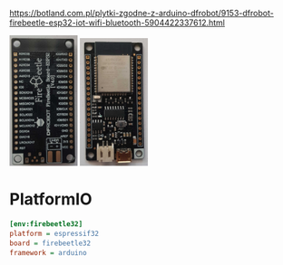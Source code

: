 https://botland.com.pl/plytki-zgodne-z-arduino-dfrobot/9153-dfrobot-firebeetle-esp32-iot-wifi-bluetooth-5904422337612.html

<img src="./esp32_fire_beetle_back.jpg" width="120"/>
<img src="./esp32_fire_beetle_front.jpg" width="120"/>
  
# PlatformIO
```ini
[env:firebeetle32]
platform = espressif32
board = firebeetle32
framework = arduino
```
